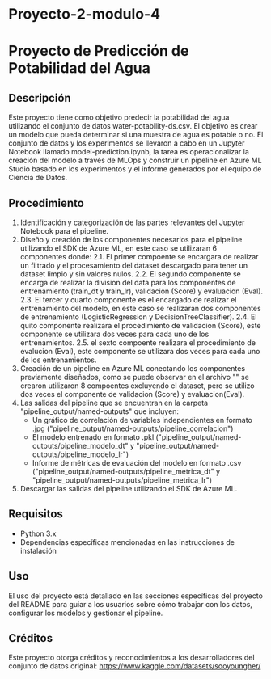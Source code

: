 # Proyecto-2-modulo-4

# Proyecto de Predicción de Potabilidad del Agua
## Descripción
Este proyecto tiene como objetivo predecir la potabilidad del agua utilizando el conjunto de datos water-potability-ds.csv. El objetivo es crear un modelo que pueda determinar si una muestra de agua es potable o no. El conjunto de datos y los experimentos se llevaron a cabo en un Jupyter Notebook llamado model-prediction.ipynb, la tarea es operacionalizar la creación del modelo a través de MLOps y construir un pipeline en Azure ML Studio basado en los experimentos y el informe generados por el equipo de Ciencia de Datos.
## Procedimiento
1. Identificación y categorización de las partes relevantes del Jupyter Notebook para el pipeline.
2. Diseño y creación de los componentes necesarios para el pipeline utilizando el SDK de Azure ML, en este caso se utilizaran 6 componentes donde:
   2.1. El primer compoente se encargara de realizar un filtrado y el procesamiento del dataset descargado para tener un dataset limpio y sin valores nulos.
   2.2. El segundo componente se encarga de realizar la division del data para los componentes de entrenamiento (train_dt y train_lr), validacion (Score) y evaluacion (Eval).
   2.3. El tercer y cuarto componente es el encargado de realizar el entrenamiento del modelo, en este caso se realizaran dos componentes de entrenamiento (LogisticRegression y DecisionTreeClassifier).
   2.4. El quito componente realizara el procedimiento de validacion (Score), este componente se utilizara dos veces para cada uno de los entrenamientos. 
   2.5. el sexto compoente realizara el procedimiento de evalucion (Eval), este componente se utilizara dos veces para cada uno de los entrenamientos.
4. Creación de un pipeline en Azure ML conectando los componentes previamente diseñados, como se puede observar en el archivo "" se crearon utilizaron 8 compoentes excluyendo el dataset, pero se utilizo dos veces el componente de validacion (Score) y evaluacion(Eval).
6. Las salidas del pipeline que se encuentran en la carpeta "pipeline_output/named-outputs" que incluyen:
    - Un gráfico de correlación de variables independientes en formato .jpg ("pipeline_output/named-outputs/pipeline_correlacion")
    - El modelo entrenado en formato .pkl ("pipeline_output/named-outputs/pipeline_modelo_dt" y "pipeline_output/named-outputs/pipeline_modelo_lr")
    - Informe de métricas de evaluación del modelo en formato .csv ("pipeline_output/named-outputs/pipeline_metrica_dt" y "pipeline_output/named-outputs/pipeline_metrica_lr")
7. Descargar las salidas del pipeline utilizando el SDK de Azure ML.
## Requisitos
- Python 3.x
- Dependencias específicas mencionadas en las instrucciones de instalación
## Uso
El uso del proyecto está detallado en las secciones específicas del proyecto del README para guiar a los usuarios sobre cómo trabajar con los datos, configurar los modelos y gestionar el pipeline.

## Créditos
Este proyecto otorga créditos y reconocimientos a los desarrolladores del conjunto de datos original: https://www.kaggle.com/datasets/sooyoungher/

